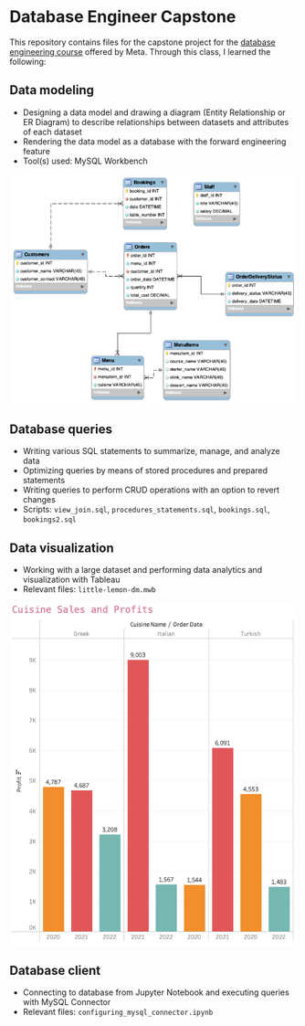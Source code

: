 # Database Engineer Capstone
This repository contains files for the capstone project for the [database engineering course](https://www.coursera.org/learn/database-engineer-capstone/) offered by Meta. Through this class, I learned the following:

## Data modeling

* Designing a data model and drawing a diagram (Entity Relationship or ER Diagram) to describe relationships between datasets and attributes of each dataset
* Rendering the data model as a database with the forward engineering feature
* Tool(s) used: MySQL Workbench

![ER diagram](./little-lemon-dm.png)


## Database queries

* Writing various SQL statements to summarize, manage, and analyze data
* Optimizing queries by means of stored procedures and prepared statements
* Writing queries to perform CRUD operations with an option to revert changes
* Scripts: `view_join.sql`, `procedures_statements.sql`, `bookings.sql`, `bookings2.sql`

## Data visualization
* Working with a large dataset and performing data analytics and visualization with Tableau
* Relevant files: `little-lemon-dm.mwb`

![visualization](./visualization.png)

## Database client
* Connecting to database from Jupyter Notebook and executing queries with MySQL Connector
* Relevant files: `configuring_mysql_connector.ipynb`

<br>

